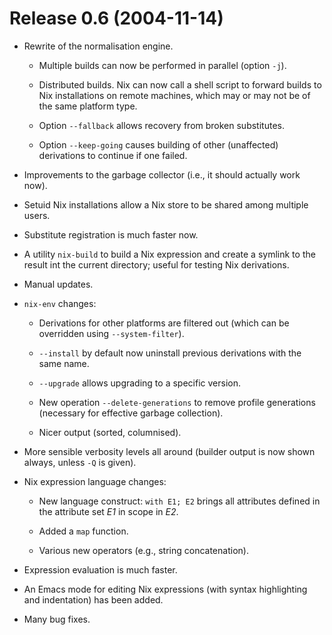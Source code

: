 # Release 0.6 (2004-11-14)

  - Rewrite of the normalisation engine.

      - Multiple builds can now be performed in parallel (option `-j`).

      - Distributed builds. Nix can now call a shell script to forward
        builds to Nix installations on remote machines, which may or may
        not be of the same platform type.

      - Option `--fallback` allows recovery from broken substitutes.

      - Option `--keep-going` causes building of other (unaffected)
        derivations to continue if one failed.

  - Improvements to the garbage collector (i.e., it should actually work
    now).

  - Setuid Nix installations allow a Nix store to be shared among
    multiple users.

  - Substitute registration is much faster now.

  - A utility `nix-build` to build a Nix expression and create a symlink
    to the result int the current directory; useful for testing Nix
    derivations.

  - Manual updates.

  - `nix-env` changes:

      - Derivations for other platforms are filtered out (which can be
        overridden using `--system-filter`).

      - `--install` by default now uninstall previous derivations with
        the same name.

      - `--upgrade` allows upgrading to a specific version.

      - New operation `--delete-generations` to remove profile
        generations (necessary for effective garbage collection).

      - Nicer output (sorted, columnised).

  - More sensible verbosity levels all around (builder output is now
    shown always, unless `-Q` is given).

  - Nix expression language changes:

      - New language construct: `with
                                                        E1;
                                                        E2` brings all attributes defined in the attribute set *E1* in
        scope in *E2*.

      - Added a `map` function.

      - Various new operators (e.g., string concatenation).

  - Expression evaluation is much faster.

  - An Emacs mode for editing Nix expressions (with syntax highlighting
    and indentation) has been added.

  - Many bug fixes.
